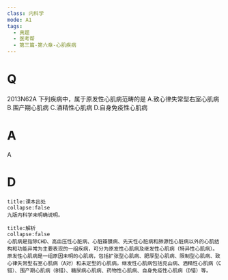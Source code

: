 ```yaml
---
class: 内科学
mode: A1
tags:
  - 真题
  - 医考帮
  - 第三篇-第六章-心肌疾病
---
```


# Q
2013N62A 下列疾病中，属于原发性心肌病范畴的是
A.致心律失常型右室心肌病
B.围产期心肌病
C.酒精性心肌病
D.自身免疫性心肌病

# A
A
# D
```ad-note
title:课本出处
collapse:false
九版内科学未明确说明。
```

```ad-summary
title:解析
collapse:false
心肌病是指除CHD、高血压性心脏病、心脏瓣膜病、先天性心脏病和肺源性心脏病以外的心肌结构和功能异常为主要表现的一组疾病，可分为原发性心肌病及继发性心肌病（特异性心肌病）。原发性心肌病是一组原因未明的心肌病，包括扩张型心肌病、肥厚型心肌病、限制型心肌病、致心律失常型右室心肌病（A对）和未定型的心肌病。继发性心肌病包括克山病、酒精性心肌病（C错）、围产期心肌病（B错）、糖尿病心肌病、药物性心肌病、自身免疫性心肌病（D错）等。
```

